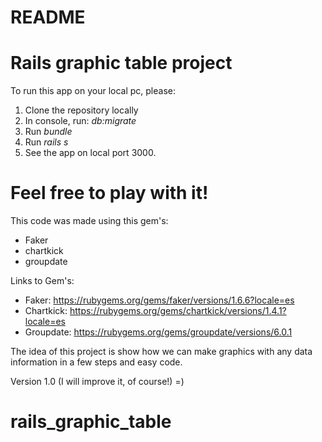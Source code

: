 # README

# Rails graphic table project

To run this app on your local pc, please:
1) Clone the repository locally
2) In console, run: *db:migrate*
3) Run *bundle*
4) Run *rails s*
5) See the app on local port 3000.

# Feel free to play with it!

This code was made using this gem's:
 * Faker
 * chartkick
 * groupdate

Links to Gem's:
 * Faker: https://rubygems.org/gems/faker/versions/1.6.6?locale=es
 * Chartkick: https://rubygems.org/gems/chartkick/versions/1.4.1?locale=es
 * Groupdate: https://rubygems.org/gems/groupdate/versions/6.0.1

The idea of this project is show how we can make graphics with any data information in a few steps and easy code.

Version 1.0 (I will improve it, of course!) =)


# rails_graphic_table
